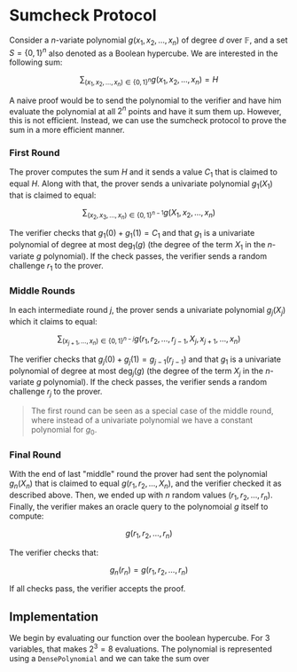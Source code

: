 # Sumcheck Protocol

Consider a $n$-variate polynomial $g(x_1, x_2, \ldots, x_n)$ of degree $d$ over $\mathbb{F}$, and a set $S = \{0, 1\}^n$ also denoted as a Boolean hypercube. We are interested in the following sum:

$$
\sum_{(x_1, x_2, \ldots, x_n)\in\{0, 1\}^n}g(x_1, x_2, \ldots, x_n) = H
$$

A naive proof would be to send the polynomial to the verifier and have him evaluate the polynomial at all $2^n$ points and have it sum them up. However, this is not efficient. Instead, we can use the sumcheck protocol to prove the sum in a more efficient manner.

### First Round

The prover computes the sum $H$ and it sends a value $C_1$ that is claimed to equal $H$. Along with that, the prover sends a univariate polynomial $g_1(X_1)$ that is claimed to equal:

$$
\sum_{(x_2, x_3, \ldots, x_n)\in\{0, 1\}^{n-1}}g(X_1, x_2, \ldots, x_n)
$$

The verifier checks that $g_1(0) + g_1(1) = C_1$ and that $g_1$ is a univariate polynomial of degree at most $\deg_1(g)$ (the degree of the term $X_1$ in the $n$-variate $g$ polynomial). If the check passes, the verifier sends a random challenge $r_1$ to the prover.

### Middle Rounds

In each intermediate round $j$, the prover sends a univariate polynomial $g_j(X_j)$ which it claims to equal:

$$
\sum_{(x_{j+1}, \ldots, x_n)\in\{0, 1\}^{n-j}}g(r_1, r_2, \ldots, r_{j-1}, X_j, x_{j+1}, \ldots, x_n)
$$

The verifier checks that $g_j(0) + g_j(1) = g_{j-1}(r_{j-1})$ and that $g_1$ is a univariate polynomial of degree at most $\deg_j(g)$ (the degree of the term $X_j$ in the $n$-variate $g$ polynomial). If the check passes, the verifier sends a random challenge $r_j$ to the prover.

> The first round can be seen as a special case of the middle round, where instead of a univariate polynomial we have a constant polynomial for $g_0$.

### Final Round

With the end of last "middle" round the prover had sent the polynomial $g_n(X_n)$ that is claimed to equal $g(r_1, r_2, \ldots, X_n)$, and the verifier checked it as described above. Then, we ended up with $n$ random values $(r_1, r_2, \ldots, r_n)$. Finally, the verifier makes an oracle query to the polynomoial $g$ itself to compute:

$$
g(r_1, r_2, \ldots, r_n)
$$

The verifier checks that:

$$
g_n(r_n) = g(r_1, r_2, \ldots, r_n)
$$

If all checks pass, the verifier accepts the proof.

## Implementation

We begin by evaluating our function over the boolean hypercube. For 3 variables, that makes $2^3 = 8$ evaluations. The polynomial is represented using a `DensePolynomial` and we can take the sum over
